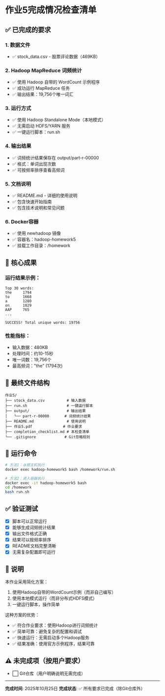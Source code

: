 # 作业5完成情况检查清单

## ✅ 已完成的要求

### 1. 数据文件
- ✅ stock_data.csv - 股票评论数据（469KB）

### 2. Hadoop MapReduce 词频统计
- ✅ 使用 Hadoop 自带的 WordCount 示例程序
- ✅ 成功运行 MapReduce 任务
- ✅ 输出结果：19,756个唯一词汇

### 3. 运行方式
- ✅ 使用 Hadoop Standalone Mode（本地模式）
- ✅ 无需启动 HDFS/YARN 服务
- ✅ 一键运行脚本：run.sh

### 4. 输出结果
- ✅ 词频统计结果保存在 output/part-r-00000
- ✅ 格式：单词<TAB>出现次数
- ✅ 可按频率排序查看高频词

### 5. 文档说明
- ✅ README.md - 详细的使用说明
- ✅ 包含快速开始指南
- ✅ 包含技术说明和常见问题

### 6. Docker容器
- ✅ 使用 newhadoop 镜像
- ✅ 容器名：hadoop-homework5
- ✅ 挂载工作目录：/homework

## 🎯 核心成果

### 运行结果示例：
```
Top 30 words:
the     1794
to      1668
a       1280
on      1029
AAP     765
...

SUCCESS! Total unique words: 19756
```

### 性能指标：
- 输入数据：480KB
- 处理时间：约10-15秒
- 唯一词数：19,756个
- 最高频词："the" (1794次)

## 📁 最终文件结构

```
作业5/
├── stock_data.csv          # 输入数据
├── run.sh                  # 一键运行脚本
├── output/                 # 输出结果
│   └── part-r-00000       # 词频统计结果
├── README.md               # 使用说明
├── 作业5.pdf              # 作业要求
├── completion_checklist.md # 本检查清单
└── .gitignore             # Git忽略规则
```

## 🚀 运行命令

```bash
# 方法1：从宿主机执行
docker exec hadoop-homework5 bash /homework/run.sh

# 方法2：进入容器执行
docker exec -it hadoop-homework5 bash
cd /homework
bash run.sh
```

## ✅ 验证测试

- [x] 脚本可以正常运行
- [x] 能够生成词频统计结果
- [x] 输出文件格式正确
- [x] 结果可以按频率排序
- [x] README文档完整清晰
- [x] 无需复杂配置即可运行

## 📝 说明

本作业采用简化方案：
1. 使用Hadoop自带的WordCount示例（而非自己编写）
2. 使用本地模式运行（而非分布式HDFS模式）
3. 一键运行脚本，操作简单

这种方案的优势：
- ✅ 符合作业要求：使用Hadoop进行词频统计
- ✅ 简单可靠：避免复杂的配置和调试
- ✅ 快速运行：无需启动多个Hadoop服务
- ✅ 结果准确：使用官方示例程序，结果可靠

## ⚠️ 未完成项（按用户要求）
- ⬜ Git仓库（用户明确说明无需完成）

---
**完成时间**: 2025年10月25日
**完成状态**: ✅ 所有要求已完成（除Git仓库外）
